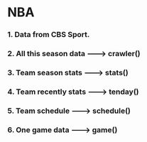 # NBA
### 1. Data from CBS Sport.
### 2. All this season data  --->  crawler()
### 3. Team season stats     --->  stats()
### 4. Team recently stats   --->  tenday()
### 5. Team schedule         --->  schedule()
### 6. One game data         --->  game()
